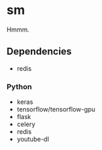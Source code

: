 sm
==
Hmmm.

## Dependencies
- redis

### Python
- keras
- tensorflow/tensorflow-gpu
- flask
- celery
- redis
- youtube-dl
